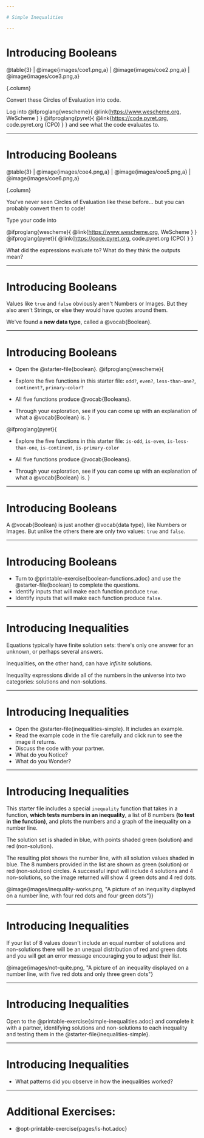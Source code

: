 ```yaml
---

# Simple Inequalities

---
```

# Introducing Booleans 

@table{3}
| @image{images/coe1.png,a} | @image{images/coe2.png,a} | @image{images/coe3.png,a}

{.column}

Convert these Circles of Evaluation into code.

Log into
@ifproglang{wescheme}{ @link{https://www.wescheme.org, WeScheme     } }
@ifproglang{pyret}{    @link{https://code.pyret.org, code.pyret.org (CPO) } }
and see what the code evaluates to.

---
# Introducing Booleans 

@table{3}
| @image{images/coe4.png,a} | @image{images/coe5.png,a} | @image{images/coe6.png,a}

{.column}

You've never seen Circles of Evaluation like these before... but you can probably convert them to code!

Type your code into 

@ifproglang{wescheme}{ @link{https://www.wescheme.org, WeScheme     } }
@ifproglang{pyret}{    @link{https://code.pyret.org, code.pyret.org (CPO) } }

What did the expressions evaluate to? 
What do they think the outputs mean?

---
# Introducing Booleans 

Values like `true` and `false` obviously aren't Numbers or Images. But they also aren't Strings, or else they would have quotes around them. 

We've found a __new data type__, called a @vocab{Boolean}.

---
# Introducing Booleans

* Open the @starter-file{boolean}.
@ifproglang{wescheme}{
* Explore the five functions in this starter file:  `odd?`, `even?`, `less-than-one?`, `continent?`, ``primary-color?``

* All five functions produce @vocab{Booleans}. 
* Through your exploration, see if you can come up with an explanation of what a @vocab{Boolean} is.
}

@ifproglang{pyret}{
* Explore the five functions in this starter file: `is-odd`, `is-even`, `is-less-than-one`, `is-continent`, ``is-primary-color``

* All five functions produce @vocab{Booleans}. 
* Through your exploration, see if you can come up with an explanation of what a @vocab{Boolean} is.
}

---
# Introducing Booleans 

A @vocab{Boolean} is just another @vocab{data type}, like Numbers or Images. But unlike the others there are only two values: `true` and `false`.

---
# Introducing Booleans 

* Turn to @printable-exercise{boolean-functions.adoc} and use the @starter-file{boolean} to complete the questions.
* Identify inputs that will make each function produce `true`.
* Identify inputs that will make each function produce `false`.

<!--
	Students will see functions on this page that they've never encountered before! But instead of answering their questions, encourage them to make a _guess_ about what they do, and then type it in to discover for themselves.
- Explicitly point out that _everything they know still works!_ They can use their reasoning about Circles of Evaluation and Contracts to figure things out.

Common Misconceptions
- Many students - especially traditionally high-achieving ones - will be very concerned about writing examples that are "wrong." The misconception here is that an expression that produces `false` is somehow _incorrect_. You can preempt this in advance, by explaining that our Boolean-producing functions _should sometimes return false_.
-->

---
# Introducing Inequalities

Equations typically have finite solution sets: there's only one answer for an unknown, or perhaps several answers. 

Inequalities, on the other hand, can have _infinite_ solutions.  

Inequality expressions divide all of the numbers in the universe into two categories: solutions and non-solutions.  

---
# Introducing Inequalities

* Open the @starter-file{inequalities-simple}.  It includes an example.  
* Read the example code in the file carefully and click run to see the image it returns.  
* Discuss the code with your partner.
* What do you Notice?
* What do you Wonder?

---
# Introducing Inequalities

This starter file includes a special `inequality` function that takes in a function, __which tests numbers in an inequality__, a list of 8 numbers __(to test in the function)__, and plots the numbers and a graph of the inequality on a number line.

The solution set is shaded in blue, with points shaded green (solution) and red (non-solution).

The resulting plot shows the number line, with all solution values shaded in blue. The 8 numbers provided in the list are shown as green (solution) or red (non-solution) circles. A successful input will include 4 solutions and 4 non-solutions, so the image returned will show 4 green dots and 4 red dots.

@image{images/inequality-works.png, "A picture of an inequality displayed on a number line, with four red dots and four green dots"}}

---
# Introducing Inequalities

If your list of 8 values doesn't include an equal number of solutions and non-solutions there will be an unequal distribution of red and green dots and you will get an error message encouraging you to adjust their list.

@image{images/not-quite.png, "A picture of an inequality displayed on a number line, with five red dots and only three green dots"}

---
# Introducing Inequalities

Open to the @printable-exercise{simple-inequalities.adoc} and complete it with a partner, identifying solutions and non-solutions to each inequality and testing them in the @starter-file{inequalities-simple}.

<!--
Encourage students to use negatives, positives, fractions and decimals as they generate their lists.

In order to stop seeing the examples written into the starter file code, students can comment out the example code by adding a # in front of each of the lines they want to hide.
-->

---
# Introducing Inequalities

- What patterns did you observe in how the inequalities worked?

---
# Additional Exercises:

- @opt-printable-exercise{pages/is-hot.adoc}
